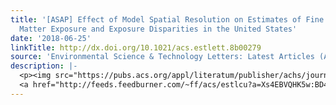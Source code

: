 ```yaml
---
title: '[ASAP] Effect of Model Spatial Resolution on Estimates of Fine Particulate
  Matter Exposure and Exposure Disparities in the United States'
date: '2018-06-25'
linkTitle: http://dx.doi.org/10.1021/acs.estlett.8b00279
source: 'Environmental Science & Technology Letters: Latest Articles (ACS Publications)'
description: |-
  <p><img src="https://pubs.acs.org/appl/literatum/publisher/achs/journals/content/estlcu/0/estlcu.ahead-of-print/acs.estlett.8b00279/20180625/images/medium/ez-2018-00279e_0005.gif" alt="TOC Graphic"/></p><div><cite>Environmental Science & Technology Letters</cite></div><div>DOI: 10.1021/acs.estlett.8b00279</div><div class="feedflare">
  <a href="http://feeds.feedburner.com/~ff/acs/estlcu?a=Xs4EBVQHK5w:BD4pOGBGxf4:yIl2AUoC8zA"><img src="http://feeds.feedburner.com/~ff/acs/estlcu?d=yIl2AUoC8zA" borde
---
```

